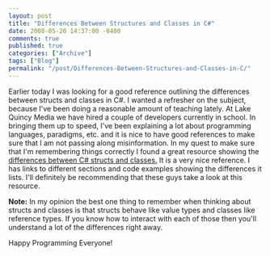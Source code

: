 ```yaml
---
layout: post
title: "Differences Between Structures and Classes in C#"
date: 2008-05-20 14:37:00 -0400
comments: true
published: true
categories: ["Archive"]
tags: ["Blog"]
permalink: "/post/Differences-Between-Structures-and-Classes-in-C/"
---
```

<!-- more -->



<p>Earlier today I was looking for a good reference outlining the differences between structs and classes in C#. I wanted a refresher on the subject, because I've been doing a reasonable amount of teaching lately. At Lake Quincy Media we have hired a couple of developers currently in school. In bringing them up to speed, I've been explaining a lot about programming languages, paradigms, etc. and it is nice to have good references to make sure that I am not passing along misinformation. In my quest to make sure that I'm remembering things correctly I found a great resource showing the <a href="http://www.jaggersoft.com/pubs/StructsVsClasses.htm" target="_blank">differences between C# structs and classes.</a> It is a very nice reference. I has links to different sections and code examples showing the differences it lists. I'll definitely be recommending that these guys take a look at this resource.</p>
<p><strong>Note:</strong> In my opinion the best one thing to remember when thinking about structs and classes is that structs behave like value types and classes like reference types. If you know how to interact with each of those then you'll understand a lot of the differences right away.</p>
<p>Happy Programming Everyone!</p>

